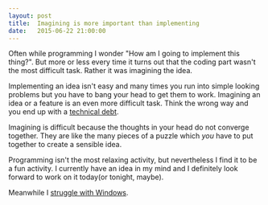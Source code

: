 ```yaml
---
layout:	post
title:	Imagining is more important than implementing
date:	2015-06-22 21:00:00
---
```


Often while programming I wonder "How am I going to implement this thing?". But more or less every time it turns out that the coding part wasn't the most difficult task. Rather it was imagining the idea.

Implementing an idea isn't easy and many times you run into simple looking problems but you have to bang your head to get them to work. Imagining an idea or a feature is an even more difficult task. Think the wrong way and you end up with a [technical debt](https://en.wikipedia.org/wiki/Technical_debt).

Imagining is difficult because the thoughts in your head do not converge together. They are like the many pieces of a puzzle which *you* have to put together to create a sensible idea.

Programming isn't the most relaxing activity, but nevertheless I find it to be a fun activity. I currently have an idea in my mind and I definitely look forward to work on it today(or tonight, maybe).

Meanwhile I [struggle with Windows](/unix-and-windows-will-never-be-compatible/).